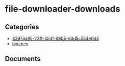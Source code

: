 # file-downloader-downloads

## Categories
- [43976a95-23ff-483f-8905-63d5c554e0d4](./43976a95-23ff-483f-8905-63d5c554e0d4/index.md)
- [binaries](./binaries/index.md)

## Documents
